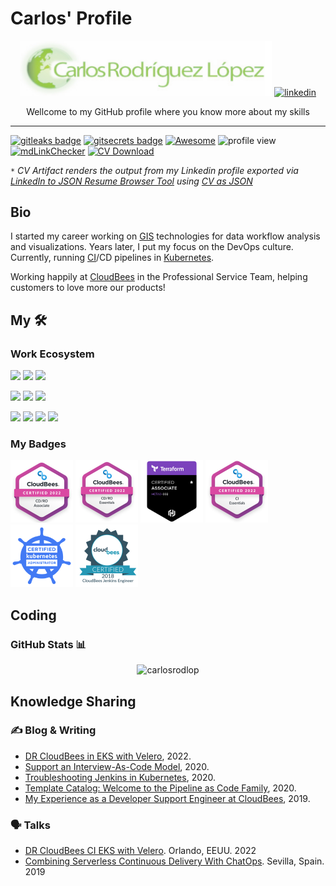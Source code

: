 <!-- https://rahuldkjain.github.io/gh-profile-readme-generator/ -->

# Carlos' Profile

<p align="center">
  <img alt="Carlosrodlop" src="img/logos/carlosrodlop.png" style="width: 80%" />
  <a href="https://www.linkedin.com/in/carlosrodlop/"><img src="https://upload.wikimedia.org/wikipedia/commons/e/e0/LinkedIn-Logo.png" alt="linkedin" style="width: 20%;"></a>
  <p align="center">Wellcome to my GitHub profile where you know more about my skills</p>
</p>

---

[![gitleaks badge](https://img.shields.io/badge/protected%20by-gitleaks-blue)](https://github.com/zricethezav/gitleaks#pre-commit) [![gitsecrets badge](https://img.shields.io/badge/protected%20by%20-git%20secrets-blue)](https://github.com/awslabs/git-secrets) [![Awesome](https://cdn.rawgit.com/sindresorhus/awesome/d7305f38d29fed78fa85652e3a63e154dd8e8829/media/badge.svg)](AWESOME.md) ![profile view](https://komarev.com/ghpvc/?username=carlosrodlop&label=Profile%20views&color=0e75b6&style=flat") [![mdLinkChecker](https://github.com/carlosrodlop/carlosrodlop/actions/workflows/mdLinkChecker.yml/badge.svg)](https://github.com/carlosrodlop/carlosrodlop/actions/workflows/mdLinkChecker.yml) [![CV Download](https://github.com/carlosrodlop/carlosrodlop/actions/workflows/cv-to-html.yaml/badge.svg)](https://github.com/carlosrodlop/carlosrodlop/actions/workflows/cv-to-html.yaml)

`*` _CV Artifact renders the output from my Linkedin profile exported via [LinkedIn to JSON Resume Browser Tool](https://github.com/joshuatz/linkedin-to-jsonresume) using [CV as JSON](https://jsonresume.org/)_

## Bio

I started my career working on [GIS](https://github.com/carlosrodlop/gis) technologies for data workflow analysis and visualizations. Years later, I put my focus on the DevOps culture. Currently, running [CI](https://github.com/carlosrodlop/cbci.jenkins-lib)/CD pipelines in [Kubernetes](https://github.com/carlosrodlop/K8s-lib).

Working happily at [CloudBees](https://www.cloudbees.com/) in the Professional Service Team, helping customers to love more our products!

## My 🛠

### Work Ecosystem

![](https://img.shields.io/badge/OS-Linux-informational?style=flat&logo=linux&logoColor=white&color=A0C65C) ![](https://img.shields.io/badge/Shell-Bash-informational?style=flat&logo=gnu-bash&logoColor=white&color=A0C65C) ![](https://img.shields.io/badge/Cloud-AWS-informational?style=flat&logo=amazon-aws&logoColor=white&color=A0C65C)

[![](https://img.shields.io/badge/Editor-Visual_Studio-informational?style=flat&logo=visualstudiocode&logoColor=white&color=A0C65C)](https://gist.github.com/carlosrodlop/c0b8a65820590e6b5cc13a87f96aee75) ![](https://img.shields.io/badge/Code-Java-informational?style=flat&logo=java&logoColor=white&color=A0C65C) ![](https://img.shields.io/badge/Code-Groovy-informational?style=flat&logo=Apache+Groovy&logoColor=white&color=A0C65C)

![](https://img.shields.io/badge/Tools-Jenkins-informational?style=flat&logo=jenkins&logoColor=white&color=A0C65C) [![](https://img.shields.io/badge/Tools-Docker-informational?style=flat&logo=docker&logoColor=white&color=A0C65C)](https://hub.docker.com/u/carlosrodlop) ![](https://img.shields.io/badge/Tools-Kubernetes-informational?style=flat&logo=kubernetes&logoColor=white&color=A0C65C) ![](https://img.shields.io/badge/Tools-Terraform-informational?style=flat&logo=terraform&logoColor=white&color=A0C65C)

### My Badges

<a href="https://certificates.cloudbees.com/4ed81b42-e8cf-4f94-8b7d-0c91b81ce0ca#gs.g5lwaa"><img src="img/badges/cd-ro-associate.png" alt="cd-ro-associate" width="100"></a>
<a href="https://certificates.cloudbees.com/9945c321-c644-4272-a5f9-f867c649498b#gs.fmhv2t"><img src="img/badges/cb-cd-essentials.png" alt="cb-cd-essentials" width="100"></a>
<a href="https://www.credly.com/badges/34eac3f4-61d4-43e6-b3c8-1694dcefbc49/linked_in?t=rcc75i"><img src="img/badges/terraform.png" alt="terraform" width="100"></a>
<a href="https://certificates.cloudbees.com/4f8608d3-0e74-4c04-9e5c-3fa2123af47e"><img src="img/badges/cb-ci-essentials.png" alt="cb ci essentials" width="100"></a>
<a href="https://ti-user-certificates.s3.amazonaws.com/e0df7fbf-a057-42af-8a1f-590912be5460/acb39642-b66f-47b3-85e9-ccb344b73cfc-carlos-antonio-rodriguez-lopez-certified-kubernetes-administrator-cka-certificate.pdf"><img src="img/badges/cka.png" alt="cka" width="100"></a>
<a href="https://certificates.cloudbees.com/949c399f-7beb-4872-82f1-fe8c53424ef8"><img src="img/badges/cb-enginner.png" alt="cb enginner" width="100"></a>

## Coding

### GitHub Stats 📊

<!-- Not wrking
<p style="text-align:center"> <img src="https://github-readme-streak-stats.herokuapp.com/?user=carlosrodlop&" alt="carlosrodlop" /> </p>
-->

<p style="text-align:center"> <img src="https://github-readme-stats.vercel.app/api?username=carlosrodlop&show_icons=true&locale=en" alt="carlosrodlop" /> </p>

## Knowledge Sharing

### ✍ Blog & Writing

- [DR CloudBees in EKS with Velero](https://www.cloudbees.com/blog/), 2022.
- [Support an Interview-As-Code Model](https://stories.jenkins.io/user-story/to-run-technical-simulations-for-developer-engineer-interviews/), 2020.
- [Troubleshooting Jenkins in Kubernetes](https://www.cloudbees.com/blog/apm-tools-jenkins-performance), 2020.
- [Template Catalog: Welcome to the Pipeline as Code Family](https://www.cloudbees.com/blog/pipeline-as-code), 2020.
- [My Experience as a Developer Support Engineer at CloudBees](https://www.cloudbees.com/blog/my-experience-developer-support-engineer-cloudbees), 2019.

### 🗣 Talks

- [DR CloudBees CI EKS with Velero](https://events.devopsworld.com/widget/cloudbees/devopsworld22/conferenceSessionDetails?tab.day=20220928&search=1040). Orlando, EEUU. 2022
- [Combining Serverless Continuous Delivery With ChatOps](https://www.meetup.com/es-ES/SVQJUG/events/263195348/). Sevilla, Spain. 2019
